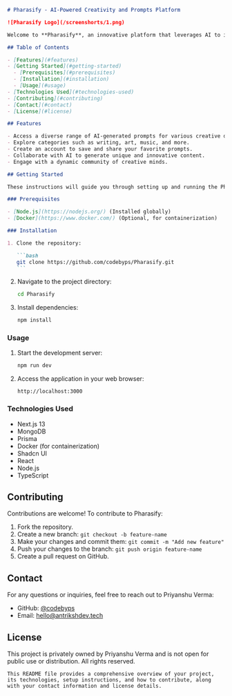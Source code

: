 ````markdown
# Pharasify - AI-Powered Creativity and Prompts Platform

![Pharasify Logo](/screenshorts/1.png)

Welcome to **Pharasify**, an innovative platform that leverages AI to ignite creativity through thought-provoking prompts. Whether you're a writer, artist, or enthusiast looking for inspiration, Pharasify is designed to spark your imagination and fuel your creative journey.

## Table of Contents

- [Features](#features)
- [Getting Started](#getting-started)
  - [Prerequisites](#prerequisites)
  - [Installation](#installation)
  - [Usage](#usage)
- [Technologies Used](#technologies-used)
- [Contributing](#contributing)
- [Contact](#contact)
- [License](#license)

## Features

- Access a diverse range of AI-generated prompts for various creative domains.
- Explore categories such as writing, art, music, and more.
- Create an account to save and share your favorite prompts.
- Collaborate with AI to generate unique and innovative content.
- Engage with a dynamic community of creative minds.

## Getting Started

These instructions will guide you through setting up and running the Pharasify project locally for development and testing purposes.

### Prerequisites

- [Node.js](https://nodejs.org/) (Installed globally)
- [Docker](https://www.docker.com/) (Optional, for containerization)

### Installation

1. Clone the repository:

   ```bash
   git clone https://github.com/codebyps/Pharasify.git
   ```
````

2. Navigate to the project directory:

   ```bash
   cd Pharasify
   ```

3. Install dependencies:

   ```bash
   npm install
   ```

### Usage

1. Start the development server:

   ```bash
   npm run dev
   ```

2. Access the application in your web browser:

   ```
   http://localhost:3000
   ```

### Technologies Used

- Next.js 13
- MongoDB
- Prisma
- Docker (for containerization)
- Shadcn UI
- React
- Node.js
- TypeScript

## Contributing

Contributions are welcome! To contribute to Pharasify:

1. Fork the repository.
2. Create a new branch: `git checkout -b feature-name`
3. Make your changes and commit them: `git commit -m "Add new feature"`
4. Push your changes to the branch: `git push origin feature-name`
5. Create a pull request on GitHub.

## Contact

For any questions or inquiries, feel free to reach out to Priyanshu Verma:

- GitHub: [@codebyps](https://github.com/codebyps)
- Email: hello@antrikshdev.tech

## License

This project is privately owned by Priyanshu Verma and is not open for public use or distribution. All rights reserved.

```
This README file provides a comprehensive overview of your project, its technologies, setup instructions, and how to contribute, along with your contact information and license details.
```
